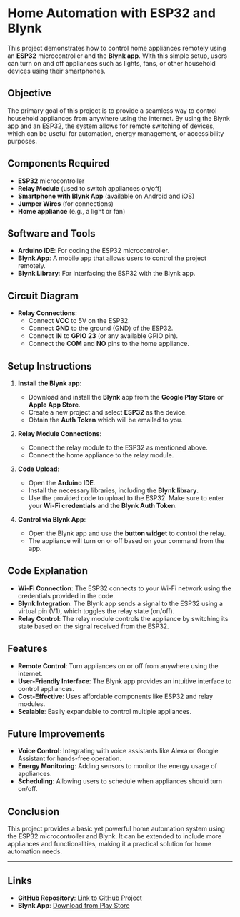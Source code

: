 # Home Automation with ESP32 and Blynk

This project demonstrates how to control home appliances remotely using an **ESP32** microcontroller and the **Blynk app**. With this simple setup, users can turn on and off appliances such as lights, fans, or other household devices using their smartphones.

## Objective

The primary goal of this project is to provide a seamless way to control household appliances from anywhere using the internet. By using the Blynk app and an ESP32, the system allows for remote switching of devices, which can be useful for automation, energy management, or accessibility purposes.

## Components Required

- **ESP32** microcontroller
- **Relay Module** (used to switch appliances on/off)
- **Smartphone with Blynk App** (available on Android and iOS)
- **Jumper Wires** (for connections)
- **Home appliance** (e.g., a light or fan)

## Software and Tools

- **Arduino IDE**: For coding the ESP32 microcontroller.
- **Blynk App**: A mobile app that allows users to control the project remotely.
- **Blynk Library**: For interfacing the ESP32 with the Blynk app.

## Circuit Diagram

- **Relay Connections**: 
  - Connect **VCC** to 5V on the ESP32.
  - Connect **GND** to the ground (GND) of the ESP32.
  - Connect **IN** to **GPIO 23** (or any available GPIO pin).
  - Connect the **COM** and **NO** pins to the home appliance.

## Setup Instructions

1. **Install the Blynk app**:
   - Download and install the **Blynk** app from the **Google Play Store** or **Apple App Store**.
   - Create a new project and select **ESP32** as the device.
   - Obtain the **Auth Token** which will be emailed to you.

2. **Relay Module Connections**:
   - Connect the relay module to the ESP32 as mentioned above.
   - Connect the home appliance to the relay module.

3. **Code Upload**:
   - Open the **Arduino IDE**.
   - Install the necessary libraries, including the **Blynk library**.
   - Use the provided code to upload to the ESP32. Make sure to enter your **Wi-Fi credentials** and the **Blynk Auth Token**.

4. **Control via Blynk App**:
   - Open the Blynk app and use the **button widget** to control the relay.
   - The appliance will turn on or off based on your command from the app.

## Code Explanation

- **Wi-Fi Connection**: The ESP32 connects to your Wi-Fi network using the credentials provided in the code.
- **Blynk Integration**: The Blynk app sends a signal to the ESP32 using a virtual pin (V1), which toggles the relay state (on/off).
- **Relay Control**: The relay module controls the appliance by switching its state based on the signal received from the ESP32.

## Features

- **Remote Control**: Turn appliances on or off from anywhere using the internet.
- **User-Friendly Interface**: The Blynk app provides an intuitive interface to control appliances.
- **Cost-Effective**: Uses affordable components like ESP32 and relay modules.
- **Scalable**: Easily expandable to control multiple appliances.

## Future Improvements

- **Voice Control**: Integrating with voice assistants like Alexa or Google Assistant for hands-free operation.
- **Energy Monitoring**: Adding sensors to monitor the energy usage of appliances.
- **Scheduling**: Allowing users to schedule when appliances should turn on/off.

## Conclusion

This project provides a basic yet powerful home automation system using the ESP32 microcontroller and Blynk. It can be extended to include more appliances and functionalities, making it a practical solution for home automation needs.

---

## Links

- **GitHub Repository**: [Link to GitHub Project](https://github.com/Neethu-Jaisan/Home-Automation-ESP32-Blynk)
- **Blynk App**: [Download from Play Store](https://play.google.com/store/apps/details?id=cc.blynk)

